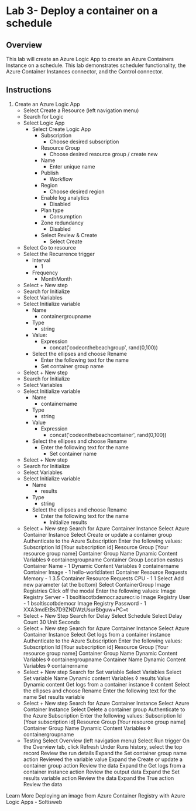 # Lab 3- Deploy a container on a schedule

## Overview
This lab will create an Azure Logic App to create an Azure Containers Instance on a schedule. This lab demonstrates scheduler functionality, the Azure Container Instances connector, and the Control connector. 

## Instructions
1. Create an Azure Logic App
	- Select Create a Resource (left navigation menu)
	- Search for Logic
	- Select Logic App
		- Select Create Logic App
			- Subscription
				- Choose desired subscription
			- Resource Group
				- Choose desired resource group / create new
			- Name
				- Enter unique name
			- Publish
				- Workflow
			- Region
				- Choose desired region
			- Enable log analytics
				- Disabled
			- Plan type
				- Consumption
			- Zone redundancy
				- Disabled
			- Select Review & Create
				- Select Create
	- Select Go to resource
	- Select the Recurrence trigger 
		 - Interval
		 	- 1
		 - Frequency
		 	- MonthMonth
	- Select + New step
	- Search for Initialize
	- Select Variables 
	- Select Initialize variable
		- Name
			- containergroupname
		- Type
			- string
		- Value:
			- Expression
				- concat('codeonthebeachgroup', rand(0,100))
		- Select the ellipses and choose Rename
			- Enter the following text for the name
			- Set container group name
	- Select + New step
	- Search for Initialize
	- Select Variables
	- Select Initialize variable
		- Name
			- containername
		- Type
			- string
		- Value
			- Expression
				- concat('codeonthebeachcontainer', rand(0,100))
		- Select the ellipses and choose Rename
			- Enter the following text for the name
				- Set container name
	- Select + New step
	- Search for Initialize
	- Select Variables
	- Select Initialize variable
		- Name
			- results
		- Type
			- string
		- Select the ellipses and choose Rename
			- Enter the following text for the name
				- Initialize results
	- Select + New step
		 Search for Azure Container Instance
		 Select Azure Container Instance
		 Select Create or update a container group
		 Authenticate to the Azure Subscription
		 Enter the following values:
			 Subscription Id
				 [Your subscription id]
			 Resource Group
				 [Your resource group name]
			 Container Group Name
				 Dynamic Content
					 Variables
						◊ containergroupname
			 Container Group Location
				 eastus
			 Container Name - 1
				 Dynamic Content
					 Variables
						◊ containername
			 Container Image - 1
				 hello-world:latest
			 Container Resource Requests Memory - 1
				 3.5
			 Container Resource Requests CPU - 1
				 1
		 Select Add new parameter (at the bottom)
		 Select ContainerGroup Image Registries
		 Click off the modal
		 Enter the following values:
			 Image Registry Server - 1
				 bsoltiscotbdemocr.azurecr.io
			 Image Registry User - 1
				 bsoltiscotbdemocr
			 Image Registry Password - 1
				 XXA3mdEtBs7D9ZNDWzUsurBbguw+PC=t
	- Select + New Step
		 Search for Delay
		 Select Schedule
		 Select Delay
			 Count
				 30
			 Unit
				 Seconds
	- Select + New step
		 Search for Azure Container Instance
		 Select Azure Container Instance
		 Select Get logs from a container instance
		 Authenticate to the Azure Subscription
		 Enter the following values:
			 Subscription Id
				 [Your subscription id]
			 Resource Group
				 [Your resource group name]
			 Container Group Name
				 Dynamic Content
					 Variables
						◊ containergroupname
			 Container Name
				 Dynamic Content
					 Variables
						◊ containername
	- Select + New step
		 Search for Set variable
		 Select Variables
		 Select Set variable
			 Name
				 Dynamic content
					 Variables
						◊ results
			 Value
				 Dynamic content
					 Get logs from a container instance
						◊ content
			 Select the ellipses and choose Rename
				 Enter the following text for the name
					 Set results variable
	- Select + New step
		 Search for Azure Container Instance
		 Select Azure Container Instance
		 Select Delete a container group
		 Authenticate to the Azure Subscription
		 Enter the following values:
			 Subscription Id
				 [Your subscription id]
			 Resource Group
				 [Your resource group name]
			 Container Group Name
				 Dynamic Content
					 Variables
						◊ containergroupname
	- Testing
		 Select Overview (left navigation menu)
		 Select Run trigger
		 On the Overview tab, click Refresh
		 Under Runs history, select the top record
		 Review the run details
			 Expand the Set container group name action
				 Reviewed the variable value
			 Expand the Create or update a container group action
				 Review the data
			 Expand the Get logs from a container instance action
				 Review the output data
			 Expand the Set results variable action
				 Review the data
			 Expand the True action
				 Review the data
	
Learn More
Deploying an image from Azure Container Registry with Azure Logic Apps - Soltisweb

